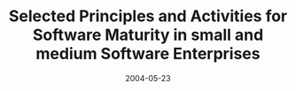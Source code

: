 ---
abstract: ''
authors:
- Wolfgang Zuser
- Thomas Grechenig
- Armin Scherz
date: '2004-05-23'
featured: false
links:
- name: Publik
  url: https://publik.tuwien.ac.at/showentry.php?ID=138879&lang=2
publication: 'Talk: International Conference on Software Engineering (ICSE), Edinburgh,
  Scotland; 05-23-2004 - 05-28-2004; in: "Proceedings for the "2nd Workshop on Software
  Quality" held at the 26th ICSE", ICSE confernece series, (2004), ISBN: 0-7695-2163-0;
  41 - 46'
publication_types:
- '1'
publishDate: '2004-05-23'
title: Selected Principles and Activities for Software Maturity in small and medium
  Software Enterprises
url_pdf: ''
---